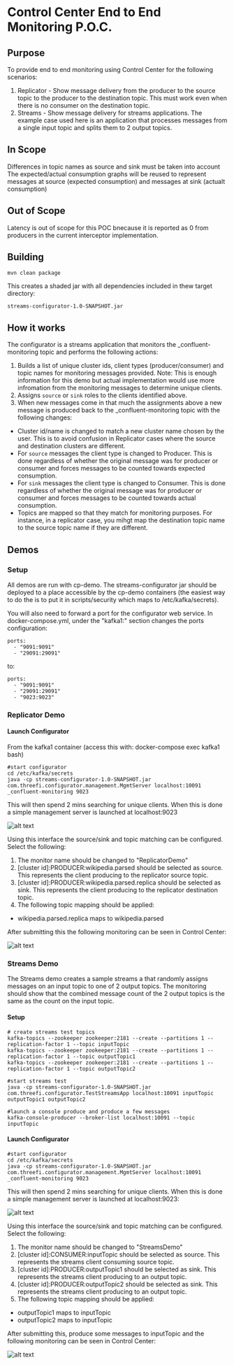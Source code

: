 Control Center End to End Monitoring P.O.C.
=================

## Purpose ##

To provide end to end monitoring using Control Center for the following scenarios:

1. Replicator - Show message delivery from the producer to the source topic to the producer to the destination topic. This must work even when there is no consumer on the destination topic.
2. Streams - Show message delivery for streams applications. The example case used here is an application that processes messages from a single input topic and splits them to 2 output topics.

## In Scope ##

Differences in topic names as source and sink must be taken into account
The expected/actual consumption graphs will be reused to represent messages at source (expected consumption) and messages at sink (actualt consumption)

## Out of Scope ##

Latency is out of scope for this POC bnecause it is reported as 0 from producers in the current interceptor implementation.

## Building ##

```
mvn clean package
```

This creates a shaded jar with all dependencies included in thew target directory:

```
streams-configurator-1.0-SNAPSHOT.jar
```

## How it works ##

The configurator is a streams application that monitors the _confluent-monitoring topic and performs the following actions:

1. Builds a list of unique cluster ids, client types (producer/consumer) and topic names for monitoring messages provided. Note: This is enough information for this demo but actual implementation would use more infromation from the monitoring messages to determine unique clients.
2. Assigns `source` or `sink` roles to the clients identified above. 
3. When new messages come in that much the assignments above a new message is produced back to the _confluent-monitoring topic with the following changes:
  * Cluster id/name is changed to match a new cluster name chosen by the user. This is to avoid confusion in Replicator cases where the source and destination clusters are different.
  * For `source` messages the client type is changed to Producer. This is done regardless of whether the original message was for producer or consumer and forces messages to be counted towards expected consumption.
  * For `sink` messages the client type is changed to Consumer. This is done regardless of whether the original message was for producer or consumer and forces messages to be counted towards actual consumption.
  * Topics are mapped so that they match for monitoring purposes. For instance, in a replicator case, you mihgt map the destination topic name to the source topic name if they are different.   

## Demos ##

### Setup ###

All demos are run with cp-demo. The streams-configurator jar should be deployed to a place accessible by the cp-demo containers (the easiest way to do the is to put it in scripts/security which maps to /etc/kafka/secrets).

You will also need to forward a port for the configurator web service. In docker-compose.yml, under the "kafka1:" section changes the ports configuration:

    ports:
      - "9091:9091"
      - "29091:29091"

to:

    ports:
      - "9091:9091"
      - "29091:29091"
      - "9023:9023"

### Replicator Demo ###

#### Launch Configurator #####

From the kafka1 container (access this with: docker-compose exec kafka1 bash)

```
#start configurator
cd /etc/kafka/secrets
java -cp streams-configurator-1.0-SNAPSHOT.jar com.threefi.configurator.management.MgmtServer localhost:10091 _confluent-monitoring 9023
```

This will then spend 2 mins searching for unique clients. When this is done a simple management server is launched at localhost:9023

![alt text](img/monitor_maker.png "Monitor maker")

Using this interface the source/sink and topic matching can be configured. Select the following:

1. The monitor name should be changed to "ReplicatorDemo"
2. \[cluster id\]:PRODUCER:wikipedia.parsed should be selected as source. This represents the client producing to the replicator source topic.
3. \[cluster id\]:PRODUCER:wikipedia.parsed.replica should be selected as sink. This represents the client producing to the replicator destination topic.
4. The following topic mapping should be applied:
  * wikipedia.parsed.replica maps to wikipedia.parsed
  
After submitting this the following monitoring can be seen in Control Center:

 ![alt text](img/replicatorDemo.png "Replicator Demo")


### Streams Demo ###

The Streams demo creates a sample streams a that randomly assigns messages on an input topic to one of 2 output topics. The monitoring should show that the combined message count of the 2 output topics is the same as the count on the input topic.

#### Setup ###

```
# create streams test topics
kafka-topics --zookeeper zookeeper:2181 --create --partitions 1 --replication-factor 1 --topic inputTopic
kafka-topics --zookeeper zookeeper:2181 --create --partitions 1 --replication-factor 1 --topic outputTopic1
kafka-topics --zookeeper zookeeper:2181 --create --partitions 1 --replication-factor 1 --topic outputTopic2

#start streams test
java -cp streams-configurator-1.0-SNAPSHOT.jar com.threefi.configurator.TestStreamsApp localhost:10091 inputTopic outputTopic1 outputTopic2

#launch a console produce and produce a few messages
kafka-console-producer --broker-list localhost:10091 --topic inputTopic

```

#### Launch Configurator #####

```
#start configurator
cd /etc/kafka/secrets
java -cp streams-configurator-1.0-SNAPSHOT.jar com.threefi.configurator.management.MgmtServer localhost:10091 _confluent-monitoring 9023
```

This will then spend 2 mins searching for unique clients. When this is done a simple management server is launched at localhost:9023:

![alt text](img/monitor_maker.png "Monitor maker")

Using this interface the source/sink and topic matching can be configured. Select the following:

1. The monitor name should be changed to "StreamsDemo"
2. \[cluster id\]:CONSUMER:inputTopic should be selected as source. This represents the streams client consuming source topic.
3. \[cluster id\]:PRODUCER:outputTopic1 should be selected as sink. This represents the streams client producing to an output topic.
4. \[cluster id\]:PRODUCER:outputTopic2 should be selected as sink. This represents the streams client producing to an output topic.
4. The following topic mapping should be applied:
  * outputTopic1 maps to inputTopic
  * outputTopic2 maps to inputTopic
  
After submitting this, produce some messages to inputTopic and the following monitoring can be seen in Control Center:

 ![alt text](img/streamsDemo.png "Streams Demo")



